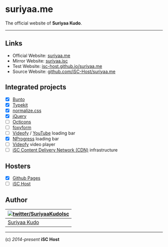 suriyaa.me
====

The official website of **Suriyaa Kudo**.

----

## Links

* Official Website: [suriyaa.me](http://suriyaa.me)
* Mirror Website: [suriyaa.isc](http://suriyaa.isc)
* Test Website: [isc-host.github.io/suriyaa.me](http://isc-host.github.io/suriyaa.me)
* Source Website: [github.com/iSC-Host/suriyaa.me](https://github.com/iSC-Host/suriyaa.me)

## Integrated projects

- [x] [Bunto](http://isc-host.github.io/bunto.isc/)
- [x] [Typekit](https://typekit.com/)
- [x] [normalize.css](https://necolas.github.io/normalize.css/)
- [x] [jQuery](http://jquery.com/)
- [ ] [Octicons](https://octicons.github.com/)
- [ ] [foxyform](https://foxyform.com/)
- [ ] [Videofy](http://suriyaakudoisc.github.io/loading-bar/) / [YouTube](http://www.thepetedesign.com/demos/youtube_loadingbar_demo.html) loading bar
- [x] [NProgress](http://ricostacruz.com/nprogress) loading bar
- [ ] [Videofy](https://github.com/iSC-Networks-Videos) video player
- [ ] [iSC Content Delivery Network (CDN)](https://github.com/iSC-CDN) infrastructure

## Hosters

- [x] [Github Pages](https://pages.github.com/)
- [ ] [iSC Host](https://github.com/iSC-Host)

## Author

| [![twitter/SuriyaaKudoIsc](http://www.gravatar.com/avatar/fdf96ca751e2e9d247b77d95e6f70da9)](https://twitter.com/SuriyaaKudoIsc "Follow @SuriyaaKudo on Twitter") |
|---|
| [Suriyaa Kudo](http://suriyaakudo.bplaced.net) |

----

(c) *2014-present* **iSC Host**
